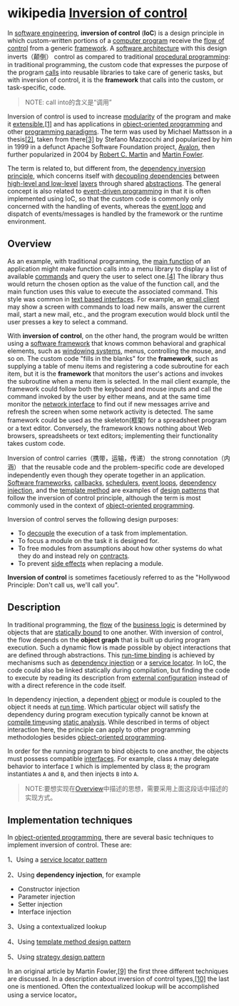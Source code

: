 # wikipedia [Inversion of control](https://en.wikipedia.org/wiki/Inversion_of_control)

In [software engineering](https://en.wikipedia.org/wiki/Software_engineering), **inversion of control** (**IoC**) is a design principle in which custom-written portions of a [computer program](https://en.wikipedia.org/wiki/Computer_program) receive the [flow of control](https://en.wikipedia.org/wiki/Control_flow) from a generic [framework](https://en.wikipedia.org/wiki/Software_framework). A [software architecture](https://en.wikipedia.org/wiki/Software_architecture) with this design inverts（颠倒） control as compared to traditional [procedural programming](https://en.wikipedia.org/wiki/Procedural_programming): in traditional programming, the custom code that expresses the purpose of the program [calls](https://en.wikipedia.org/wiki/Function_call#Main_concepts) into reusable libraries to take care of generic tasks, but with inversion of control, it is the **framework** that calls into the custom, or task-specific, code.

> NOTE: call into的含义是“调用”

Inversion of control is used to increase [modularity](https://en.wikipedia.org/wiki/Modularity_(programming)) of the program and make it [extensible](https://en.wikipedia.org/wiki/Extensible_programming),[[1\]](https://en.wikipedia.org/wiki/Inversion_of_control#cite_note-1) and has applications in [object-oriented programming](https://en.wikipedia.org/wiki/Object-oriented_programming) and other [programming paradigms](https://en.wikipedia.org/wiki/Programming_paradigm). The term was used by Michael Mattsson in a thesis[[2\]](https://en.wikipedia.org/wiki/Inversion_of_control#cite_note-2), taken from there[[3\]](https://en.wikipedia.org/wiki/Inversion_of_control#cite_note-3) by Stefano Mazzocchi and popularized by him in 1999 in a defunct Apache Software Foundation project, [Avalon](https://en.wikipedia.org/wiki/Apache_Avalon), then further popularized in 2004 by [Robert C. Martin](https://en.wikipedia.org/wiki/Robert_Cecil_Martin) and [Martin Fowler](https://en.wikipedia.org/wiki/Martin_Fowler).



The term is related to, but different from, the [dependency inversion principle](https://en.wikipedia.org/wiki/Dependency_inversion_principle), which concerns itself with [decoupling dependencies](https://en.wikipedia.org/wiki/Dependency_(computer_science)) between [high-level and low-level](https://en.wikipedia.org/wiki/High-_and_low-level) [layers](https://en.wikipedia.org/wiki/Abstraction_layer) through shared [abstractions](https://en.wikipedia.org/wiki/Abstraction_(computing)). The general concept is also related to [event-driven programming](https://en.wikipedia.org/wiki/Event-driven_programming) in that it is often implemented using IoC, so that the custom code is commonly only concerned with the handling of events, whereas the [event loop](https://en.wikipedia.org/wiki/Event_loop) and dispatch of events/messages is handled by the framework or the runtime environment.

## Overview

As an example, with traditional programming, the [main function](https://en.wikipedia.org/wiki/Main_function) of an application might make function calls into a menu library to display a list of available [commands](https://en.wikipedia.org/wiki/Command_(computing)) and query the user to select one.[[4\]](https://en.wikipedia.org/wiki/Inversion_of_control#cite_note-FowlerDI-4) The library thus would return the chosen option as the value of the function call, and the main function uses this value to execute the associated command. This style was common in [text based interfaces](https://en.wikipedia.org/wiki/Text_based_interface). For example, an [email client](https://en.wikipedia.org/wiki/Email_client) may show a screen with commands to load new mails, answer the current mail, start a new mail, etc., and the program execution would block until the user presses a key to select a command.

With **inversion of control**, on the other hand, the program would be written using a [software framework](https://en.wikipedia.org/wiki/Software_framework) that knows common behavioral and graphical elements, such as [windowing systems](https://en.wikipedia.org/wiki/Windowing_system), menus, controlling the mouse, and so on. The custom code "fills in the blanks" for the **framework**, such as supplying a table of menu items and registering a code subroutine for each item, but it is the **framework** that monitors the user's actions and invokes the subroutine when a menu item is selected. In the mail client example, the framework could follow both the keyboard and mouse inputs and call the command invoked by the user by either means, and at the same time monitor the [network interface](https://en.wikipedia.org/wiki/Network_interface) to find out if new messages arrive and refresh the screen when some network activity is detected. The same framework could be used as the skeleton(框架) for a spreadsheet program or a text editor. Conversely, the framework knows nothing about Web browsers, spreadsheets or text editors; implementing their functionality takes custom code.

Inversion of control carries（携带，运输，传递） the strong connotation（内涵） that the reusable code and the problem-specific code are developed independently even though they operate together in an application. [Software frameworks](https://en.wikipedia.org/wiki/Software_framework), [callbacks](https://en.wikipedia.org/wiki/Callback_(computer_programming)), [schedulers](https://en.wikipedia.org/wiki/Scheduling_(computing)), [event loops](https://en.wikipedia.org/wiki/Event_loop), [dependency injection](https://en.wikipedia.org/wiki/Dependency_injection), and the [template method](https://en.wikipedia.org/wiki/Template_method) are examples of [design patterns](https://en.wikipedia.org/wiki/Design_pattern) that follow the inversion of control principle, although the term is most commonly used in the context of [object-oriented programming](https://en.wikipedia.org/wiki/Object-oriented_programming).

Inversion of control serves the following design purposes:

- To [decouple](https://en.wikipedia.org/wiki/Object_decoupling) the execution of a task from implementation.
- To focus a module on the task it is designed for.
- To free modules from assumptions about how other systems do what they do and instead rely on [contracts](https://en.wikipedia.org/wiki/Design_by_contract).
- To prevent [side effects](https://en.wikipedia.org/wiki/Side_effect_(computer_science)) when replacing a module.

**Inversion of control** is sometimes facetiously referred to as the "Hollywood Principle: Don't call us, we'll call you".

## Description

In traditional programming, the [flow](https://en.wikipedia.org/wiki/Control_flow) of the [business logic](https://en.wikipedia.org/wiki/Business_logic) is determined by objects that are [statically bound](https://en.wikipedia.org/wiki/Static_binding) to one another. With inversion of control, the flow depends on the **object graph** that is built up during program execution. Such a dynamic flow is made possible by object interactions that are defined through abstractions. This [run-time binding](https://en.wikipedia.org/wiki/Late_binding) is achieved by mechanisms such as [dependency injection](https://en.wikipedia.org/wiki/Dependency_injection) or a [service locator](https://en.wikipedia.org/wiki/Service_locator_pattern). In IoC, the code could also be linked statically during compilation, but finding the code to execute by reading its description from [external configuration](https://en.wikipedia.org/wiki/Configuration_file) instead of with a direct reference in the code itself.

In dependency injection, a dependent [object](https://en.wikipedia.org/wiki/Object-oriented_programming) or module is coupled to the object it needs at [run time](https://en.wikipedia.org/wiki/Run_time_(program_lifecycle_phase)). Which particular object will satisfy the dependency during program execution typically cannot be known at [compile time](https://en.wikipedia.org/wiki/Compile_time)using [static analysis](https://en.wikipedia.org/wiki/Static_code_analysis). While described in terms of object interaction here, the principle can apply to other programming methodologies besides [object-oriented programming](https://en.wikipedia.org/wiki/Object-oriented_programming).

In order for the running program to bind objects to one another, the objects must possess compatible [interfaces](https://en.wikipedia.org/wiki/Software_interface). For example, class `A` may delegate behavior to interface `I` which is implemented by class `B`; the program instantiates `A` and `B`, and then injects `B` into `A`.

> NOTE:要想实现在[Overview](#Overview)中描述的思想，需要采用上面这段话中描述的实现方式。

## Implementation techniques

In [object-oriented programming](https://en.wikipedia.org/wiki/Object-oriented_programming), there are several basic techniques to implement inversion of control. These are:

1、Using a [service locator pattern](https://en.wikipedia.org/wiki/Service_locator_pattern)

2、Using **dependency injection**, for example

- Constructor injection
- Parameter injection
- Setter injection
- Interface injection

3、Using a contextualized lookup

4、Using [template method design pattern](https://en.wikipedia.org/wiki/Template_method_design_pattern)

5、Using [strategy design pattern](https://en.wikipedia.org/wiki/Strategy_design_pattern)

In an original article by Martin Fowler,[[9\]](https://en.wikipedia.org/wiki/Inversion_of_control#cite_note-9) the first three different techniques are discussed. In a description about inversion of control types,[[10\]](https://en.wikipedia.org/wiki/Inversion_of_control#cite_note-10) the last one is mentioned. Often the contextualized lookup will be accomplished using a service locator。






